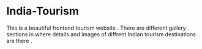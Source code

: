 # India-Tourism
This is a beautiful frontend tourism website . 
There are different gallery sections in where details 
and images of diffrent Indian tourism destinations are there .
